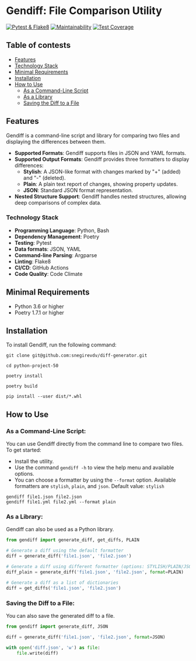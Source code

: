 # Gendiff: File Comparison Utility

[![Pytest & Flake8](https://github.com/snegirevdv/python-project-50/actions/workflows/check.yml/badge.svg)](https://github.com/snegirevdv/python-project-50/actions/workflows/check.yml)
[![Maintainability](https://api.codeclimate.com/v1/badges/8ad89f355494a105cad3/maintainability)](https://codeclimate.com/github/snegirevdv/python-project-50/maintainability)
[![Test Coverage](https://api.codeclimate.com/v1/badges/8ad89f355494a105cad3/test_coverage)](https://codeclimate.com/github/snegirevdv/python-project-50/test_coverage)


## Table of contests
- [Features](#features)
- [Technology Stack](#technology-stack)
- [Minimal Requirements](#minimal-requirements)
- [Installation](#installation)
- [How to Use](#how-to-use)
   - [As a Command-Line Script](#as-a-command-line-script)
   - [As a Library](#as-a-library)
   - [Saving the Diff to a File](#saving-the-diff-to-a-file)

## Features
Gendiff is a command-line script and library for comparing two files and displaying the differences between them.
- **Supported Formats**: Gendiff supports files in JSON and YAML formats.
- **Supported Output Formats**: Gendiff provides three formatters to display differences:
  - **Stylish**: A JSON-like format with changes marked by "+" (added) and "-" (deleted).
  - **Plain**: A plain text report of changes, showing property updates.
  - **JSON**: Standard JSON format representation.
- **Nested Structure Support**: Gendiff handles nested structures, allowing deep comparisons of complex data.

### Technology Stack
- **Programming Language**: Python, Bash
- **Dependency Management**: Poetry
- **Testing**: Pytest
- **Data formats**: JSON, YAML
- **Command-line Parsing**: Argparse
- **Linting**: Flake8
- **CI/CD**: GitHub Actions
- **Code Quality**: Code Climate

## Minimal Requirements
- Python 3.6 or higher
- Poetry 1.7.1 or higher

## Installation
To install Gendiff, run the following command:
```shell
git clone git@github.com:snegirevdv/diff-generator.git
```
```shell
cd python-project-50
```
```shell
poetry install
```
```shell
poetry build
```
```shell
pip install --user dist/*.whl
```

## How to Use

### As a Command-Line Script:
You can use Gendiff directly from the command line to compare two files.
To get started:
- Install the utility.
- Use the command `gendiff -h` to view the help menu and available options.
- You can choose a formatter by using the `--format` option. Available formatters are `stylish`, `plain`, and `json`. Default value: `stylish`
```shell
gendiff file1.json file2.json
gendiff file1.yml file2.yml --format plain
```

### As a Library:
Gendiff can also be used as a Python library.
```python
from gendiff import generate_diff, get_diffs, PLAIN

# Generate a diff using the default formatter
diff = generate_diff('file1.json', 'file2.json')

# Generate a diff using different formatter (options: STYLISH/PLAIN/JSON)
diff_plain = generate_diff('file1.json', 'file2.json', format=PLAIN)

# Generate a diff as a list of dictionaries
diff = get_diffs('file1.json', 'file2.json')
```

### Saving the Diff to a File:
You can also save the generated diff to a file.
```python
from gendiff import generate_diff, JSON

diff = generate_diff('file1.json', 'file2.json', format=JSON)

with open('diff.json', 'w') as file:
    file.write(diff)
```
